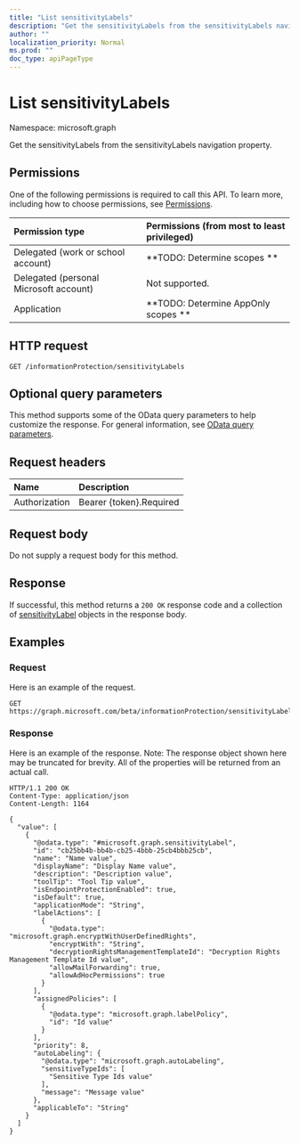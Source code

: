 ```yaml
---
title: "List sensitivityLabels"
description: "Get the sensitivityLabels from the sensitivityLabels navigation property."
author: ""
localization_priority: Normal
ms.prod: ""
doc_type: apiPageType
---
```


# List sensitivityLabels

Namespace: microsoft.graph

Get the sensitivityLabels from the sensitivityLabels navigation property.

## Permissions
One of the following permissions is required to call this API. To learn more, including how to choose permissions, see [Permissions](/concepts/permissions-reference.md).

|Permission type|Permissions (from most to least privileged)|
|:---|:---|
|Delegated (work or school account)|**TODO: Determine scopes **|
|Delegated (personal Microsoft account)|Not supported.|
|Application|**TODO: Determine AppOnly scopes **|

## HTTP request
<!-- {
  "blockType": "ignored"
}
-->
``` http
GET /informationProtection/sensitivityLabels
```

## Optional query parameters
This method supports some of the OData query parameters to help customize the response. For general information, see [OData query parameters](/graph/query-parameters).

## Request headers
|Name|Description|
|:---|:---|
|Authorization|Bearer {token}.Required|

## Request body
Do not supply a request body for this method.

## Response
If successful, this method returns a `200 OK` response code and a collection of [sensitivityLabel](../resources/sensitivitylabel.md) objects in the response body.

## Examples

### Request
Here is an example of the request.
<!-- {
  "blockType": "request",
  "name": "get_sensitivitylabel"
}
-->
``` http
GET https://graph.microsoft.com/beta/informationProtection/sensitivityLabels
```

### Response
Here is an example of the response. Note: The response object shown here may be truncated for brevity. All of the properties will be returned from an actual call.
<!-- {
  "blockType": "response",
  "truncated": true,
  "@odata.type": "collection(microsoft.graph.sensitivitylabel)"
}
-->
``` http
HTTP/1.1 200 OK
Content-Type: application/json
Content-Length: 1164

{
  "value": [
    {
      "@odata.type": "#microsoft.graph.sensitivityLabel",
      "id": "cb25bb4b-bb4b-cb25-4bbb-25cb4bbb25cb",
      "name": "Name value",
      "displayName": "Display Name value",
      "description": "Description value",
      "toolTip": "Tool Tip value",
      "isEndpointProtectionEnabled": true,
      "isDefault": true,
      "applicationMode": "String",
      "labelActions": [
        {
          "@odata.type": "microsoft.graph.encryptWithUserDefinedRights",
          "encryptWith": "String",
          "decryptionRightsManagementTemplateId": "Decryption Rights Management Template Id value",
          "allowMailForwarding": true,
          "allowAdHocPermissions": true
        }
      ],
      "assignedPolicies": [
        {
          "@odata.type": "microsoft.graph.labelPolicy",
          "id": "Id value"
        }
      ],
      "priority": 8,
      "autoLabeling": {
        "@odata.type": "microsoft.graph.autoLabeling",
        "sensitiveTypeIds": [
          "Sensitive Type Ids value"
        ],
        "message": "Message value"
      },
      "applicableTo": "String"
    }
  ]
}
```

